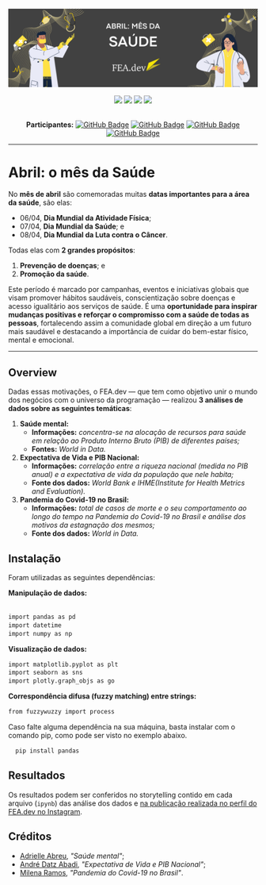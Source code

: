 ![Abril: mês da saúde](assets/abril-mes-mundial-saude.png)

<div align="center">
 
 <img src="https://img.shields.io/badge/Python-FFD43B?style=for-the-badge&logo=python&logoColor=blue" />
 <img src="https://img.shields.io/badge/pandas-%23150458.svg?style=for-the-badge&logo=pandas&logoColor=white"/>
 <img src="https://img.shields.io/badge/Matplotlib-%23ffffff.svg?style=for-the-badge&logo=Matplotlib&logoColor=black"/>
 <img src="https://img.shields.io/badge/Instagram-E4405F?style=for-the-badge&logo=instagram&logoColor=white" />

</div>

<br>

<div align="center">

  **Participantes:** <a href="https://github.com/Adrielle123abreu">[![GitHub Badge](https://img.shields.io/badge/Adrielle_Abreu-100000?style=for-the-badge&logo=GitHub&logoColor=white)](https://github.com/Adrielle123abreu)</a> 
  <a href="https://github.com/andredatzabadi">[![GitHub Badge](https://img.shields.io/badge/Andre_Datz-100000?style=for-the-badge&logo=GitHub&logoColor=white)](https://github.com/andredatzabadi)</a> 
  <a href="https://github.com/mi-ramos">[![GitHub Badge](https://img.shields.io/badge/Milena_Ramos-100000?style=for-the-badge&logo=GitHub&logoColor=white)](https://github.com/mi-ramos)</a>
  <a href="https://github.com/mabibis">[![GitHub Badge](https://img.shields.io/badge/Amabile_Nunes-100000?style=for-the-badge&logo=GitHub&logoColor=white)](https://github.com/mabibis)</a>

</div>

---

# Abril: o mês da Saúde

No **mês de abril** são comemoradas muitas **datas importantes para a área da saúde**, são elas: 

- 06/04, **Dia Mundial da Atividade Física**;
- 07/04, **Dia Mundial da Saúde**; e
- 08/04, **Dia Mundial da Luta contra o Câncer**.

Todas elas com **2 grandes propósitos**: 

1. **Prevenção de doenças**; e
2. **Promoção da saúde**.

Este período é marcado por campanhas, eventos e iniciativas globais que visam promover hábitos saudáveis, conscientização sobre doenças e acesso igualitário aos serviços de saúde. É uma **oportunidade para inspirar mudanças positivas e reforçar o compromisso com a saúde de todas as pessoas**, fortalecendo assim a comunidade global em direção a um futuro mais saudável e destacando a importância de cuidar do bem-estar físico, mental e emocional. 

---

## Overview

Dadas essas motivações, o FEA.dev — que tem como objetivo unir o mundo dos negócios com o universo da programação — realizou **3 análises de dados sobre as seguintes temáticas**:

1. **Saúde mental:**
   - **Informações:** *concentra-se na alocação de recursos para saúde em relação ao Produto Interno Bruto (PIB) de diferentes países;*
   - **Fontes:** *World in Data.*
2. **Expectativa de Vida e PIB Nacional:**
   - **Informações:** *correlação entre a riqueza nacional (medida no PIB anual) e a expectativa de vida da população que nele habita;*
   - **Fonte dos dados:** *World Bank e IHME(Institute for Health Metrics and Evaluation).*
3. **Pandemia do Covid-19 no Brasil:**
   - **Informações:** *total de casos de morte e o seu comportamento ao longo do tempo na Pandemia do Covid-19 no Brasil e análise dos motivos da estagnação dos mesmos;* 
   - **Fonte dos dados:** *World in Data.*

## Instalação

Foram utilizadas as seguintes dependências:

__Manipulação de dados:__
```bash

import pandas as pd
import datetime
import numpy as np
```

__Visualização de dados:__
```bash
import matplotlib.pyplot as plt
import seaborn as sns
import plotly.graph_objs as go
```

__Correspondência difusa (fuzzy matching) entre strings:__
```bash
from fuzzywuzzy import process
```

Caso falte alguma dependência na sua máquina, basta instalar com o comando pip, como pode ser visto no exemplo abaixo.
```bash
  pip install pandas
```

## Resultados

Os resultados podem ser conferidos no storytelling contido em cada arquivo (`ipynb`) das análise dos dados e [na publicação realizada no perfil do FEA.dev no Instagram](https://www.instagram.com/p/C6AAb3myihr).

## Créditos

- [Adrielle Abreu](https://github.com/Adrielle123abreu), *"Saúde mental"*;
- [André Datz Abadi](https://github.com/andredatzabadi), *"Expectativa de Vida e PIB Nacional"*; 
- [Milena Ramos](https://github.com/mi-ramos), *"Pandemia do Covid-19 no Brasil"*.
